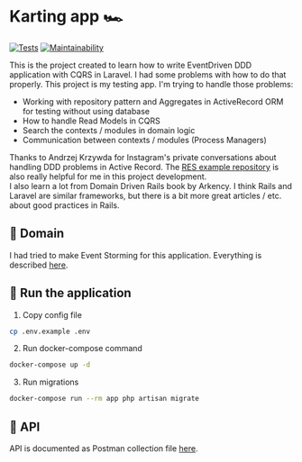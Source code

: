 # Karting app :racing_car:
[![Tests](https://github.com/mtk3d/karting-laravel-ddd-cqrs/actions/workflows/tests.yml/badge.svg)](https://github.com/mtk3d/karting-laravel-ddd-cqrs/actions/workflows/tests.yml)
[![Maintainability](https://api.codeclimate.com/v1/badges/8dd235e0927737ae434b/maintainability)](https://codeclimate.com/github/mtk3d/karting-laravel-ddd-cqrs/maintainability)

This is the project created to learn how to write EventDriven DDD application with CQRS in Laravel. I had some problems with how to do that properly. This project is my testing app.
I'm trying to handle those problems:
- Working with repository pattern and Aggregates in ActiveRecord ORM for testing without using database
- How to handle Read Models in CQRS
- Search the contexts / modules in domain logic
- Communication between contexts / modules (Process Managers)

Thanks to Andrzej Krzywda for Instagram's private conversations about handling DDD problems in Active Record.
The [RES example repository](https://github.com/RailsEventStore/cqrs-es-sample-with-res) is also really helpful for me in this project development.  
I also learn a lot from Domain Driven Rails book by Arkency.
I think Rails and Laravel are similar frameworks, but there is a bit more great articles / etc. about good practices in Rails.

## :blue_book: Domain
I had tried to make Event Storming for this application. Everything is described [here](doc/event-storming.md).

## :rocket: Run the application
1. Copy config file
```bash
cp .env.example .env
```
2. Run docker-compose command
```bash
docker-compose up -d
```
3. Run migrations
```bash
docker-compose run --rm app php artisan migrate
```
## :speech_balloon: API
API is documented as Postman collection file [here](doc/Karting.postman_collection.json).
